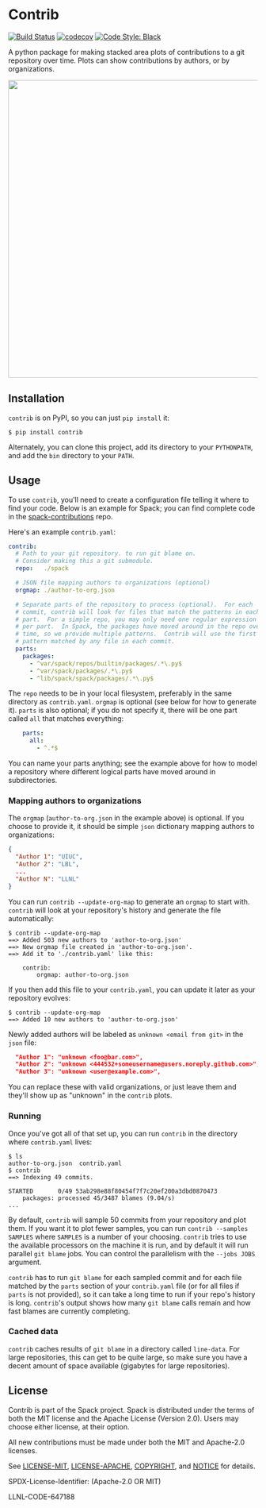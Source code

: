 # Contrib

[![Build Status](https://travis-ci.com/spack/contrib.svg?branch=master)](https://travis-ci.com/spack/contrib)
[![codecov](https://codecov.io/gh/spack/contrib/branch/master/graph/badge.svg)](https://codecov.io/gh/spack/contrib)
[![Code Style: Black](https://img.shields.io/badge/code%20style-black-000000.svg)](https://github.com/psf/black)

A python package for making stacked area plots of contributions to a git
repository over time.  Plots can show contributions by authors, or by
organizations.

<p align="center">
  <img src="https://raw.githubusercontent.com/spack/contrib/master/data/spack-pkgs-plot.png" width=600>
</p>

## Installation

`contrib` is on PyPI, so you can just `pip install` it:

```console
$ pip install contrib
```

Alternately, you can clone this project, add its directory to your
`PYTHONPATH`, and add the `bin` directory to your `PATH`.

## Usage

To use `contrib`, you'll need to create a configuration file telling it
where to find your code.  Below is an example for Spack; you can find
complete code in the
[spack-contributions](https://github.com/spack/spack-contributions) repo.


Here's an example `contrib.yaml`:

```yaml
contrib:
  # Path to your git repository. to run git blame on.
  # Consider making this a git submodule.
  repo:   ./spack

  # JSON file mapping authors to organizations (optional)
  orgmap: ./author-to-org.json

  # Separate parts of the repository to process (optional).  For each
  # commit, contrib will look for files that match the patterns in each
  # part.  For a simple repo, you may only need one regular expression
  # per part.  In Spack, the packages have moved around in the repo over
  # time, so we provide multiple patterns.  Contrib will use the first
  # pattern matched by any file in each commit.
  parts:
    packages:
      - ^var/spack/repos/builtin/packages/.*\.py$
      - ^var/spack/packages/.*\.py$
      - ^lib/spack/spack/packages/.*\.py$
```

The `repo` needs to be in your local filesystem, preferably in the same
directory as `contrib.yaml`.  `orgmap` is optional (see below for how to
generate it).  `parts` is also optional; if you do not specify it, there
will be one part called `all` that matches everything:

```yaml
    parts:
      all:
        - ^.*$
```

You can name your parts anything; see the example above for how to model
a repository where different logical parts have moved around in
subdirectories.


### Mapping authors to organizations


The `orgmap` (`author-to-org.json` in the example above) is optional.  If
you choose to provide it, it should be simple `json` dictionary mapping
authors to organizations:

```json
{
  "Author 1": "UIUC",
  "Author 2": "LBL",
  ...
  "Author N": "LLNL"
}
```

You can run `contrib --update-org-map` to generate an `orgmap` to start
with.  `contrib` will look at your repository's history and generate the
file automatically:

```console
$ contrib --update-org-map
==> Added 503 new authors to 'author-to-org.json'
==> New orgmap file created in 'author-to-org.json'.
==> Add it to './contrib.yaml' like this:

    contrib:
        orgmap: author-to-org.json

```

If you then add this file to your `contrib.yaml`, you can update it later
as your repository evolves:

```console
$ contrib --update-org-map
==> Added 10 new authors to 'author-to-org.json'
```

Newly added authors will be labeled as `unknown <email from git>` in the
`json` file:

```json
  "Author 1": "unknown <foo@bar.com>",
  "Author 2": "unknown <444532+someusername@users.noreply.github.com>",
  "Author 3": "unknown <user@example.com>",
```

You can replace these with valid organizations, or just leave them and
they'll show up as "unknown" in the `contrib`  plots.

### Running

Once you've got all of that set up, you can run `contrib` in the
directory where `contrib.yaml` lives:

```console
$ ls
author-to-org.json  contrib.yaml
$ contrib
==> Indexing 49 commits.

STARTED       0/49 53ab298e88f80454f7f7c20ef200a3dbd0870473
    packages: processed 45/3487 blames (9.04/s)
...
```

By default, `contrib` will sample 50 commits from your repository and
plot them.  If you want it to plot fewer samples, you can run `contrib
--samples SAMPLES` where `SAMPLES` is a number of your choosing.
`contrib` tries to use the available processors on the machine it is
run, and by default it will run parallel `git blame` jobs.  You can
control the parallelism with the `--jobs JOBS` argument.

`contrib` has to run `git blame` for each sampled commit and for each
file matched by the `parts` section of your `contrib.yaml` file (or for
all files if `parts` is not provided), so it can take a long time to run
if your repo's history is long.  `contrib`'s output shows how many `git
blame` calls remain and how fast blames are currently completing.

### Cached data

`contrib` caches results of `git blame` in a directory called
`line-data`.  For large repositories, this can get to be quite large, so
make sure you have a decent amount of space available (gigabytes for
large repositories).

## License

Contrib is part of the Spack project. Spack is distributed under the
terms of both the MIT license and the Apache License (Version 2.0). Users
may choose either license, at their option.

All new contributions must be made under both the MIT and Apache-2.0
licenses.

See [LICENSE-MIT](https://github.com/spack/contrib/blob/master/LICENSE-MIT),
[LICENSE-APACHE](https://github.com/spack/contrib/blob/master/LICENSE-APACHE),
[COPYRIGHT](https://github.com/spack/contrib/blob/master/COPYRIGHT), and
[NOTICE](https://github.com/spack/contrib/blob/master/NOTICE) for details.

SPDX-License-Identifier: (Apache-2.0 OR MIT)

LLNL-CODE-647188
